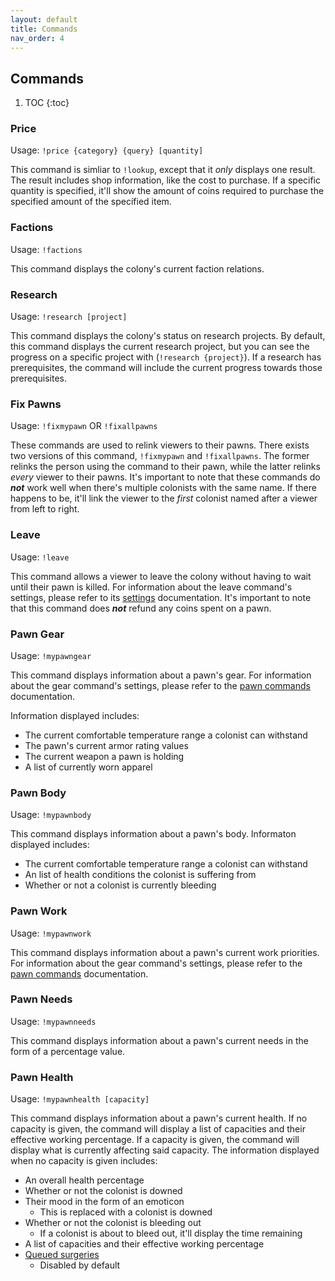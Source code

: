 ```yaml
---
layout: default
title: Commands
nav_order: 4
---
```


## Commands

1. TOC
{:toc}

### Price

Usage: `!price {category} {query} [quantity]`


This command is simliar to `!lookup`, except that it *only* displays
one result. The result includes shop information, like the cost to
purchase. If a specific quantity is specified, it'll show the amount of
coins required to purchase the specified amount of the specified item.

### Factions

Usage: `!factions`


This command displays the colony's current faction relations.

### Research

Usage: `!research [project]`


This command displays the colony's status on research projects. By
default, this command displays the current research project, but
you can see the progress on a specific project with (`!research {project}`).
If a research has prerequisites, the command will include the current
progress towards those prerequisites.

### Fix Pawns

Usage: `!fixmypawn` OR `!fixallpawns`


These commands are used to relink viewers to their pawns. There
exists two versions of this command, `!fixmypawn` and `!fixallpawns`.
The former relinks the person using the command to their pawn,
while the latter relinks *every* viewer to their pawns. It's
important to note that these commands do ***not*** work well when
there's multiple colonists with the same name. If there happens to be,
it'll link the viewer to the *first* colonist named after a viewer
from left to right.

### Leave

Usage: `!leave`


This command allows a viewer to leave the colony without having to
wait until their pawn is killed. For information about the leave
command's settings, please refer to its [settings](/settings/pawn-commands#leave-method)
documentation. It's important to note that this command does ***not***
refund any coins spent on a pawn.

### Pawn Gear

Usage: `!mypawngear`


This command displays information about a pawn's gear. For information
about the gear command's settings, please refer to the [pawn commands](/settings/pawn-commands)
documentation.

Information displayed includes:

- The current comfortable temperature range a colonist can withstand
- The pawn's current armor rating values
- The current weapon a pawn is holding
- A list of currently worn apparel

### Pawn Body

Usage: `!mypawnbody`


This command displays information about a pawn's body. Informaton displayed
includes:

- The current comfortable temperature range a colonist can withstand
- An list of health conditions the colonist is suffering from
- Whether or not a colonist is currently bleeding

### Pawn Work

Usage: `!mypawnwork`


This command displays information about a pawn's current work priorities.
For information
about the gear command's settings, please refer to the [pawn commands](/settings/pawn-commands)
documentation.

### Pawn Needs

Usage: `!mypawnneeds`

This command displays information about a pawn's current needs in the form
of a percentage value.

### Pawn Health

Usage: `!mypawnhealth [capacity]`

This command displays information about a pawn's current health. If no
capacity is given, the command will display a list of capacities and
their effective working percentage. If a capacity is given, the command
will display what is currently affecting said capacity. The information
displayed when no capacity is given includes:

- An overall health percentage
- Whether or not the colonist is downed
- Their mood in the form of an emoticon
    - This is replaced with a colonist is downed
- Whether or not the colonist is bleeding out
    - If a colonist is about to bleed out, it'll display the time remaining
- A list of capacities and their effective working percentage
- [Queued surgeries](/settings/pawn-commands)
    - Disabled by default

